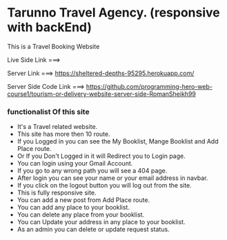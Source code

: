 # Tarunno Travel Agency. (responsive with backEnd)

This is a Travel Booking Website

Live Side Link ===> 

Server Link ===> https://sheltered-depths-95295.herokuapp.com/

Server Side Code Link ===> https://github.com/programming-hero-web-course1/tourism-or-delivery-website-server-side-RomanSheikh99

### functionalist Of this site

- It's a Travel related website.
- This site has more then 10 route. 
- If you Logged in you can see the My Booklist, Mange Booklist and Add Place route.
- Or If you Don't Logged in it will Redirect you to Login page.
- You can login using your Gmail Account.  
- If you go to any wrong path you will see a 404 page.
- After login you can see your name or your email address in navbar.
- If you click on the logout button you will log out from the site.
- This is fully responsive site.
- You can add a new post from Add Place route.
- You can add any place to your booklist.
- You can delete any place from your booklist.
- You can Update your address in any place to your booklist.
- As an admin you can delete or update request status.